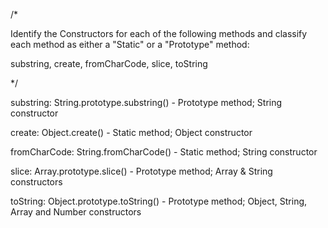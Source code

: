/*

Identify the Constructors for each of the following methods and classify each method as either a "Static" or a "Prototype" method:

substring, create, fromCharCode, slice, toString

*/ 


substring: String.prototype.substring() - Prototype method; String constructor

create: Object.create() - Static method; Object constructor

fromCharCode: String.fromCharCode() - Static method; String constructor

slice: Array.prototype.slice() - Prototype method; Array & String constructors

toString: Object.prototype.toString() - Prototype method; Object, String, Array and Number constructors